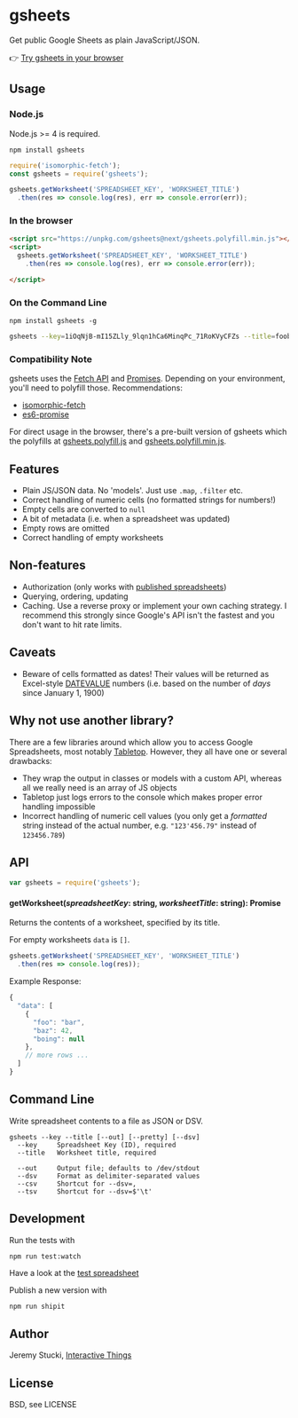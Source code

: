 # gsheets

Get public Google Sheets as plain JavaScript/JSON.

:point_right: [Try gsheets in your browser](https://runkit.com/npm/gsheets)

## Usage

### Node.js

Node.js >= 4 is required.

```
npm install gsheets
```

```js
require('isomorphic-fetch');
const gsheets = require('gsheets');

gsheets.getWorksheet('SPREADSHEET_KEY', 'WORKSHEET_TITLE')
  .then(res => console.log(res), err => console.error(err));
```

### In the browser

```html
<script src="https://unpkg.com/gsheets@next/gsheets.polyfill.min.js"></script>
<script>
  gsheets.getWorksheet('SPREADSHEET_KEY', 'WORKSHEET_TITLE')
    .then(res => console.log(res), err => console.error(err));

</script>
```

### On the Command Line

```
npm install gsheets -g
```

```sh
gsheets --key=1iOqNjB-mI15ZLly_9lqn1hCa6MinqPc_71RoKVyCFZs --title=foobar --pretty
```

### Compatibility Note

gsheets uses the [Fetch API](https://developer.mozilla.org/en/docs/Web/API/Fetch_API) and [Promises](https://developer.mozilla.org/en/docs/Web/JavaScript/Reference/Global_Objects/Promise). Depending on your environment, you'll need to polyfill those. Recommendations:

- [isomorphic-fetch](https://github.com/matthew-andrews/isomorphic-fetch)
- [es6-promise](https://github.com/stefanpenner/es6-promise)

For direct usage in the browser, there's a pre-built version of gsheets which the polyfills at [gsheets.polyfill.js](https://unpkg.com/gsheets@next/gsheets.polyfill.js) and [gsheets.polyfill.min.js](https://unpkg.com/gsheets@next/gsheets.polyfill.min.js).

## Features

* Plain JS/JSON data. No 'models'. Just use `.map`, `.filter` etc.
* Correct handling of numeric cells (no formatted strings for numbers!)
* Empty cells are converted to `null`
* A bit of metadata (i.e. when a spreadsheet was updated)
* Empty rows are omitted
* Correct handling of empty worksheets

## Non-features

* Authorization (only works with [published spreadsheets](https://support.google.com/docs/answer/37579?hl=en&ref_topic=2818999))
* Querying, ordering, updating
* Caching. Use a reverse proxy or implement your own caching strategy. I recommend this strongly since Google's API isn't the fastest and you don't want to hit rate limits.

## Caveats

* Beware of cells formatted as dates! Their values will be returned as Excel-style [DATEVALUE](http://office.microsoft.com/en-001/excel-help/datevalue-function-HP010062284.aspx) numbers (i.e. based on the number of *days* since January 1, 1900)

## Why not use another library?

There are a few libraries around which allow you to access Google Spreadsheets, most notably [Tabletop](https://github.com/jsoma/tabletop). However, they all have one or several drawbacks:

* They wrap the output in classes or models with a custom API, whereas all we really need is an array of JS objects
* Tabletop just logs errors to the console which makes proper error handling impossible
* Incorrect handling of numeric cell values (you only get a *formatted* string instead of the actual number, e.g. `"123'456.79"` instead of `123456.789`)

## API

```js
var gsheets = require('gsheets');
```

#### getWorksheet(<i>spreadsheetKey</i>: string, <i>worksheetTitle</i>: string): Promise

Returns the contents of a worksheet, specified by its title.

For empty worksheets `data` is `[]`.

```js
gsheets.getWorksheet('SPREADSHEET_KEY', 'WORKSHEET_TITLE')
  .then(res => console.log(res));
```

Example Response:

```js
{
  "data": [
    {
      "foo": "bar",
      "baz": 42,
      "boing": null
    },
    // more rows ...
  ]
}
```

## Command Line

Write spreadsheet contents to a file as JSON or DSV.

```
gsheets --key --title [--out] [--pretty] [--dsv]
  --key     Spreadsheet Key (ID), required
  --title   Worksheet title, required

  --out     Output file; defaults to /dev/stdout
  --dsv     Format as delimiter-separated values
  --csv     Shortcut for --dsv=,
  --tsv     Shortcut for --dsv=$'\t'
```

## Development

Run the tests with

```sh
npm run test:watch
```

Have a look at the [test spreadsheet](https://docs.google.com/spreadsheets/d/1dmAQO0zCQz5SNUKalw9NNXwTM6TgDBZ820Ftw-cz5gU/edit#gid=257911996)

Publish a new version with
```
npm run shipit
```

## Author

Jeremy Stucki, [Interactive Things](http://www.interactivethings.com)

## License

BSD, see LICENSE
